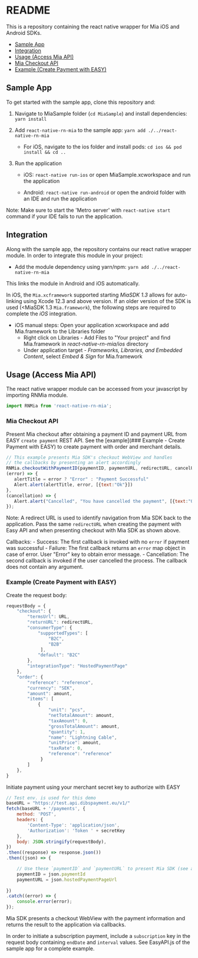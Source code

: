 # README #

This is a repository containing the react native wrapper for Mia iOS and Android SDKs.

- [Sample App](#sample-app)
- [Integration](#integration)
- [Usage (Access Mia API)](#usage-(access-mia-api))
- [Mia Checkout API](#mia-checkout-api)
- [Example (Create Payment with EASY)](#example-(create-payment-with-easy))

## Sample App 

To get started with the sample app, clone this repository and: 

1. Navigate to MiaSample folder (`cd MiaSample`) and install dependencies: `yarn install`
	
2. Add `react-native-rn-mia` to the sample app: `yarn add ./../react-native-rn-mia`

	- For iOS, navigate to the ios folder and install pods: `cd ios && pod install && cd ..`
	
3. Run the application 

	- iOS: `react-native run-ios` or open MiaSample.xcworkspace and run the application 
	
	- Android: `react-native run-android` or open the android folder with an IDE and run the application
	
Note: Make sure to start the 'Metro server' with `react-native start` command if your IDE fails to run the application.  
	

## Integration

Along with the sample app, the repository contains our react native wrapper module.
In order to integrate this module in your project: 

* Add the module dependency using yarn/npm: `yarn add ./../react-native-rn-mia`

This links the module in Android and iOS automatically. 

In iOS, the `Mia.xcframework` supported starting *MiaSDK 1.3* allows for auto-linking using Xcode 12.3 and above version. If an older version of the SDK is used (<MiaSDK 1.3 `Mia.framework`), the following steps are required to complete the *iOS* integration.

* iOS manual steps: Open your application xcworkspace and add Mia.framework to the Libraries folder
	- Right click on Libraries - Add Files to "Your project" and find Mia.framework in *react-native-rn-mia/ios* directory
	- Under application target - *Frameworks, Libraries, and Embedded Content*, select *Embed & Sign* for Mia.framework
	
## Usage (Access Mia API)

The react native wrapper module can be accessed from your javascript by importing RNMia module. 
```js
import RNMia from 'react-native-rn-mia';
```

### Mia Checkout API

Present Mia checkout after obtaining a payment ID and payment URL from EASY `create payment` REST API.
See the [example](### Example - Create Payment with EASY) to create payment with order and merchant details.

```js
// This example presents Mia SDK's checkout WebView and handles 
// the callbacks by presenting an alert accordingly
RNMia.checkoutWithPaymentID(paymentID, paymentURL, redirectURL, cancelURL
(error) => {
   alertTitle = error ? "Error" : "Payment Successful"
   Alert.alert(alertTitle, error, [{text:"Ok"}])
}, 
(cancellation) => {
   Alert.alert("Cancelled", "You have cancelled the payment", [{text:"Ok"}])
});
```

Note: A redirect URL is used to identify navigation from Mia SDK back to the application.
Pass the same `redirectURL` when creating the payment with Easy API and 
when presenting checkout with Mia SDK as shown above. 

Callbacks:
	- Success: The first callback is invoked with no `error` if payment was successful
	- Failure: The first callback returns an `error` map object in case of error. User "Error" key to obtain error message. 
	- Cancellation: The second callback is invoked if the user cancelled the process. The callback does not contain any argument. 

### Example (Create Payment with EASY)

Create the request body:

```js 
requestBody = {
	"checkout": {
		"termsUrl": URL,
		"returnURL": redirectURL,
		"consumerType": {
			"supportedTypes": [
		    	"B2C",
		        "B2B"
		     ],
		    "default": "B2C"
		},
		"integrationType": "HostedPaymentPage"
	},
	"order": {
		"reference": "reference",
		"currency": "SEK",
        "amount": amount,
		"items": [
			{
		    	"unit": "pcs",
		        "netTotalAmount": amount,
		        "taxAmount": 0,
		        "grossTotalAmount": amount,
	            "quantity": 1,
	            "name": "Lightning Cable",
				"unitPrice": amount,
		        "taxRate": 0,
		        "reference": "reference"
	         }
		]
	},
}
```

Initiate payment using your merchant secret key to authorize with EASY

```js 
// Test env. is used for this demo
baseURL = "https://test.api.dibspayment.eu/v1/"
fetch(baseURL + '/payments', {
	method: 'POST',
	headers: {
		'Content-Type': 'application/json',
		'Authorization': 'Token ' + secretKey
	},
	body: JSON.stringify(requestBody),
})
.then((response) => response.json())
.then((json) => {

	// Use these `paymentID` and `paymentURL` to present Mia SDK (see above)
	paymentID = json.paymentId 
    paymentURL = json.hostedPaymentPageUrl  
	
})
.catch((error) => {
	console.error(error);
});
```

Mia SDK presents a checkout WebView with the payment information and returns 
the result to the application via callbacks.

In order to initiate a subscription payment, include a `subscription` key in the request body 
containing `endDate` and `interval` values. See EasyAPI.js of the sample app for a complete example. 
